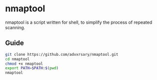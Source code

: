 # nmaptool

nmaptool is a script written for shell, to simplify the process of repeated scanning.

## Guide
```bash
git clone https://github.com/advxrsary/nmaptool.git
cd nmaptool
chmod +x nmaptool
export PATH=$PATH:$(pwd)
nmaptool
```
